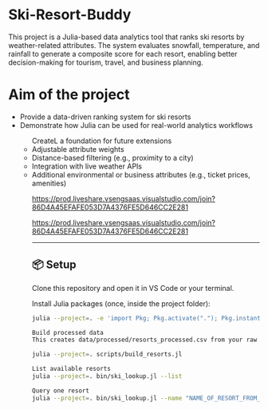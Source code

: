 # Ski-Resort-Buddy

This project is a Julia-based data analytics tool that ranks ski resorts by weather-related attributes. The system evaluates snowfall, temperature, and rainfall to generate a composite score for each resort, enabling better decision-making for tourism, travel, and business planning.

# Aim of the project
<ul>
<li>Provide a data-driven ranking system for ski resorts</li>
<li>Demonstrate how Julia can be used for real-world analytics workflows</li>

<ul>CreateL a foundation for future extensions</li>
  <li>Adjustable attribute weights</li>
  <li>Distance-based filtering (e.g., proximity to a city)</li>
  <li>Integration with live weather APIs</li>
  <li>Additional environmental or business attributes (e.g., ticket prices, amenities)</li>

https://prod.liveshare.vsengsaas.visualstudio.com/join?86D4A45EFAFE053D7A4376FE5D646CC2E281

https://prod.liveshare.vsengsaas.visualstudio.com/join?86D4A45EFAFE053D7A4376FE5D646CC2E281

---

## 📦 Setup

Clone this repository and open it in VS Code or your terminal.

Install Julia packages (once, inside the project folder):

```bash
julia --project=. -e 'import Pkg; Pkg.activate("."); Pkg.instantiate()'

Build processed data
This creates data/processed/resorts_processed.csv from your raw file:

julia --project=. scripts/build_resorts.jl

List available resorts
julia --project=. bin/ski_lookup.jl --list

Query one resort
julia --project=. bin/ski_lookup.jl --name "NAME_OF_RESORT_FROM_LIST"
